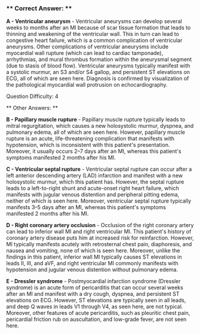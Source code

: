 ### ** Correct Answer: **

**A - Ventricular aneurysm** - Ventricular aneurysms can develop several weeks to months after an MI because of scar tissue formation that leads to thinning and weakening of the ventricular wall. This in turn can lead to congestive heart failure, which is a common complication of ventricular aneurysms. Other complications of ventricular aneurysms include myocardial wall rupture (which can lead to cardiac tamponade), arrhythmias, and mural thrombus formation within the aneurysmal segment (due to stasis of blood flow). Ventricular aneurysms typically manifest with a systolic murmur, an S3 and/or S4 gallop, and persistent ST elevations on ECG, all of which are seen here. Diagnosis is confirmed by visualization of the pathological myocardial wall protrusion on echocardiography.

Question Difficulty: 4

** Other Answers: **

**B - Papillary muscle rupture** - Papillary muscle rupture typically leads to mitral regurgitation, which causes a new holosystolic murmur, dyspnea, and pulmonary edema, all of which are seen here. However, papillary muscle rupture is an acute, life-threatening complication that manifests with hypotension, which is inconsistent with this patient's presentation. Moreover, it usually occurs 2–7 days after an MI, whereas this patient's symptoms manifested 2 months after his MI.

**C - Ventricular septal rupture** - Ventricular septal rupture can occur after a left anterior descending artery (LAD) infarction and manifest with a new holosystolic murmur, which this patient has. However, the septal rupture leads to a left-to-right shunt and acute-onset right heart failure, which manifests with jugular venous distention and peripheral pitting edema, neither of which is seen here. Moreover, ventricular septal rupture typically manifests 3–5 days after an MI, whereas this patient's symptoms manifested 2 months after his MI.

**D - Right coronary artery occlusion** - Occlusion of the right coronary artery can lead to inferior wall MI and right ventricular MI. This patient's history of coronary artery disease puts him at increased risk for reinfarction. However, MI typically manifests acutely with retrosternal chest pain, diaphoresis, and nausea and vomiting, none of which is seen here. Moreover, unlike the findings in this patient, inferior wall MI typically causes ST elevations in leads II, III, and aVF, and right ventricular MI commonly manifests with hypotension and jugular venous distention without pulmonary edema.

**E - Dressler syndrome** - Postmyocardial infarction syndrome (Dressler syndrome) is an acute form of pericarditis that can occur several weeks after an MI and manifest with a dry cough, dyspnea, and persistent ST elevations on ECG. However, ST elevations are typically seen in all leads, and deep Q waves in leads V1 through V4, as seen here, are not typical. Moreover, other features of acute pericarditis, such as pleuritic chest pain, pericardial friction rub on auscultation, and low-grade fever, are not seen here.

